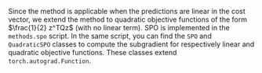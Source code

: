 Since the method is applicable when the predictions are linear in the cost vector, we extend the method to quadratic 
objective functions of the form $\frac{1}{2} z^TQz$ (with no linear term). SPO is implemented in the `methods.spo` 
script. In the same script, you can find the `SPO` and `QuadraticSPO` classes to compute the subgradient for 
respectively linear and quadratic objective functions. These classes extend `torch.autograd.Function`.